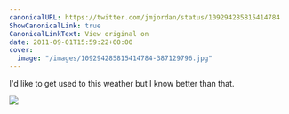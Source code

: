 ```yaml
---
canonicalURL: https://twitter.com/jmjordan/status/109294285815414784
ShowCanonicalLink: true
CanonicalLinkText: View original on
date: 2011-09-01T15:59:22+00:00
cover:
  image: "/images/109294285815414784-387129796.jpg"
---
```

I'd like to get used to this weather but I know better than that.

![](/images/109294285815414784-387129796.jpg)